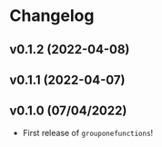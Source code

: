 # Changelog

<!--next-version-placeholder-->

## v0.1.2 (2022-04-08)


## v0.1.1 (2022-04-07)


## v0.1.0 (07/04/2022)

- First release of `grouponefunctions`!